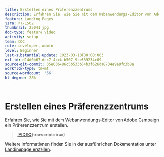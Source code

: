 ```yaml
---
title: Erstellen eines Präferenzzentrums
description: Erfahren Sie, wie Sie mit dem Webanwendungs-Editor von Adobe Campaign ein Präferenzzentrum erstellen.
feature: Landing Pages
jira: KT-1562
thumbnail: 25041.jpg
doc-type: feature video
activity: setup
team: DOC
role: Developer, Admin
level: Beginner
last-substantial-update: 2023-03-10T00:00:00Z
exl-id: d14d0b67-dcc7-4cc8-b507-9ce389234c09
source-git-commit: 35e036486c5b533b54b3f626d88734e9a9fc3b8a
workflow-type: tm+mt
source-wordcount: '56'
ht-degree: 28%

---
```


# Erstellen eines Präferenzzentrums

Erfahren Sie, wie Sie mit dem Webanwendungs-Editor von Adobe Campaign ein Präferenzzentrum erstellen.

>[!VIDEO](https://video.tv.adobe.com/v/25041?quality=12&learn=on){transcript=true}

Weitere Informationen finden Sie in der ausführlichen Dokumentation unter [Landingpage erstellen](https://experienceleague.adobe.com/docs/campaign-classic/using/designing-content/editing-html-content/creating-a-landing-page.html?lang=de).
